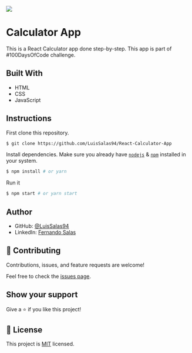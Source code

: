 ![](https://img.shields.io/badge/Microverse-blueviolet)

# Calculator App
 This is a React Calculator app done step-by-step. This app is part of #100DaysOfCode challenge. 
  
## Built With

- HTML
- CSS
- JavaScript


## Instructions

First clone this repository.
```bash
$ git clone https://github.com/LuisSalas94/React-Calculator-App
```

Install dependencies. Make sure you already have [`nodejs`](https://nodejs.org/en/) & [`npm`](https://www.npmjs.com/) installed in your system.
```bash
$ npm install # or yarn
```

Run it
```bash
$ npm start # or yarn start
```

## Author

- GitHub: [@LuisSalas94](https://github.com/LuisSalas94)
- LinkedIn: [Fernando Salas](https://www.linkedin.com/in/luisfernandosalasgave/)

## 🤝 Contributing

Contributions, issues, and feature requests are welcome!

Feel free to check the [issues page](../../issues/).

## Show your support

Give a ⭐️ if you like this project!

## 📝 License

This project is [MIT](./MIT.md) licensed.
